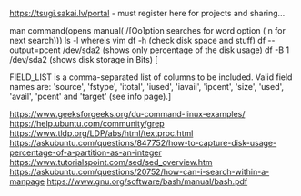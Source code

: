 https://tsugi.sakai.lv/portal - must register here for projects and sharing...




man command(opens manual( /[Oo]ption searches for word option ( n for next search)))
ls -l 
whereis vim
df -h (check disk space and stuff)
df --output=pcent /dev/sda2 (shows only percentage of the disk usage)
df -B 1 /dev/sda2 (shows disk storage in Bits)
[

FIELD_LIST is a comma-separated list of columns to be included. Valid field names are: 'source', 'fstype', 'itotal', 'iused', 'iavail', 'ipcent', 'size', 'used', 'avail', 'pcent' and 'target' (see info page).]



https://www.geeksforgeeks.org/du-command-linux-examples/
https://help.ubuntu.com/community/grep
https://www.tldp.org/LDP/abs/html/textproc.html
https://askubuntu.com/questions/847752/how-to-capture-disk-usage-percentage-of-a-partition-as-an-integer
https://www.tutorialspoint.com/sed/sed_overview.htm 
https://askubuntu.com/questions/20752/how-can-i-search-within-a-manpage
https://www.gnu.org/software/bash/manual/bash.pdf
